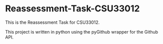 # Reassessment-Task-CSU33012

This is the Reassessment Task for CSU33012.

This project is written in python using the pyGithub wrapper for the Github API.
